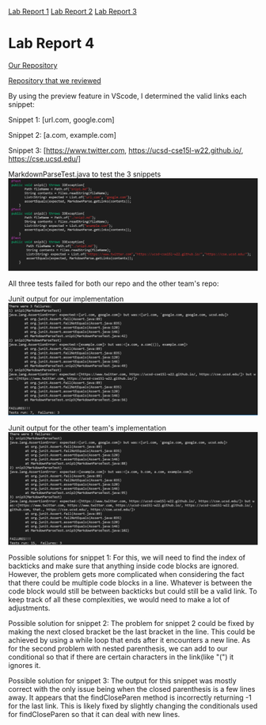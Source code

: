 [Lab Report 1](https://richard21a.github.io/cse15l-lab-reports//lab-report-1-week-2.html)
[Lab Report 2](https://richard21a.github.io/cse15l-lab-reports/lab-report-2-week-4.html)
[Lab Report 3](https://richard21a.github.io/cse15l-lab-reports/lab-report-3/lab-report-3-week-6.html)

# Lab Report 4

[Our Repository](https://github.com/AnniePhan02/CSE15L-Panther)

[Repository that we reviewed](https://github.com/ShashankVenkatramani/markdown-parse/)

By using the preview feature in VScode, I determined the valid links each snippet:

Snippet 1: [url.com, google.com]

Snippet 2: [a.com, example.com]

Snippet 3: [https://www.twitter.com, https://ucsd-cse15l-w22.github.io/, https://cse.ucsd.edu/]

MarkdownParseTest.java to test the 3 snippets
![image](test_panther.png)

All three tests failed for both our repo and the other team's repo:

Junit output for our implementation
![image](testfailpanther.png)

Junit output for the other team's implementation
![image](testfail.png)

Possible solutions for snippet 1: For this, we will need to find the index of backticks and make sure that anything inside code blocks are ignored. However, the problem gets more complicated when considering the fact that there could be multiple code blocks in a line. Whatever is between the code block would still be between backticks but could still be a valid link. To keep track of all these complexities, we would need to make a lot of adjustments.

Possible solution for snippet 2: The problem for snippet 2 could be fixed by making the next closed bracket be the last bracket in the line. This could be achieved by using a while loop that ends after it encounters a new line. As for the second problem with nested parenthesis, we can add to our conditional so that if there are certain characters in the link(like "(") it ignores it.

Possible solution for snippet 3: The output for this snippet was mostly correct with the only issue being when the closed parenthesis is a few lines away. It appears that the findCloseParen method is incorrectly returning -1 for the last link. This is likely fixed by slightly changing the conditionals used for findCloseParen so that it can deal with new lines.